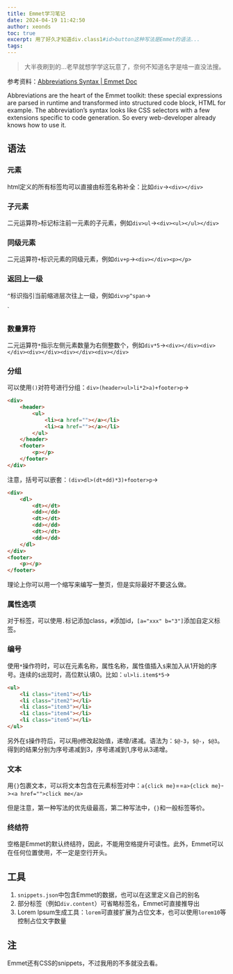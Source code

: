 ```yaml
---
title: Emmet学习笔记
date: 2024-04-19 11:42:50
author: xeonds
toc: true
excerpt: 用了好久才知道div.class1#id>button这种写法是Emmet的语法...
tags:
---
```


> 大半夜刷到的...老早就想学学这玩意了，奈何不知道名字是啥一直没法搜。

参考资料：[Abbreviations Syntax | Emmet Doc](https://docs.emmet.io/abbreviations/syntax/)

Abbreviations are the heart of the Emmet toolkit: these special expressions are parsed in runtime and transformed into structured code block, HTML for example. The abbreviation’s syntax looks like CSS selectors with a few extensions specific to code generation. So every web-developer already knows how to use it. 

## 语法

### 元素
html定义的所有标签均可以直接由标签名称补全：比如`div`->`<div></div>`

### 子元素

二元运算符`>`标记标注前一元素的子元素，例如`div>ul`->`<div><ul></ul></div>`

### 同级元素

二元运算符`+`标识元素的同级元素，例如`div+p`->`<div></div><p></p>`

### 返回上一级

`^`标识指引当前缩进层次往上一级，例如`div>p^span`-><div><p></p></div><span></span>`

### 数量算符

二元运算符`*`指示左侧元素数量为右侧整数个，例如`div*5`->`<div></div><div></div><div></div><div></div><div></div>`

### 分组

可以使用`()`对符号进行分组：`div>(header>ul>li*2>a)+footer>p`->

```html
<div>
    <header>
        <ul>
            <li><a href=""></a></li>
            <li><a href=""></a></li>
        </ul>
    </header>
    <footer>
        <p></p>
    </footer>
</div>
```

注意，括号可以嵌套：`(div>dl>(dt+dd)*3)+footer>p`->

```html
<div>
    <dl>
        <dt></dt>
        <dd></dd>
        <dt></dt>
        <dd></dd>
        <dt></dt>
        <dd></dd>
    </dl>
</div>
<footer>
    <p></p>
</footer>
```

理论上你可以用一个缩写来编写一整页，但是实际最好不要这么做。

### 属性选项

对于标签，可以使用`.`标记添加class，`#`添加id，`[a="xxx" b="3"]`添加自定义标签。

### 编号

使用`*`操作符时，可以在元素名称，属性名称，属性值插入`$`来加入从1开始的序号。连续的`$`出现时，高位默认填0。比如：`ul>li.item$*5`->

```html
<ul>
    <li class="item1"></li>
    <li class="item2"></li>
    <li class="item3"></li>
    <li class="item4"></li>
    <li class="item5"></li>
</ul>
```

另外在`$`操作符后，可以用`@`修改起始值，递增/递减。语法为：`$@-3`，`$@-`，`$@3`。得到的结果分别为序号递减到3，序号递减到1,序号从3递增。

### 文本

用`{}`包裹文本，可以将文本包含在元素标签对中：`a{click me}`==`a>{click me}`->`<a href="">click me</a>`

但是注意，第一种写法的优先级最高，第二种写法中，`{}`和一般标签等价。

### 终结符

空格是Emmet的默认终结符，因此，不能用空格提升可读性。此外，Emmet可以在任何位置使用，不一定是空行开头。

## 工具

1. `snippets.json`中包含Emmet的数据，也可以在这里定义自己的别名
2. 部分标签（例如`div.content`）可省略标签名，Emmet可直接推导出
3. Lorem lpsum生成工具：`lorem`可直接扩展为占位文本，也可以使用`lorem10`等控制占位文字数量

## 注

Emmet还有CSS的snippets，不过我用的不多就没去看。